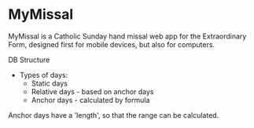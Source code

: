 # MyMissal
MyMissal is a Catholic Sunday hand missal web app for the Extraordinary Form, designed first for mobile devices, but also for computers.



DB Structure
 - Types of days:
   - Static days
   - Relative days - based on anchor days
   - Anchor days - calculated by formula
   
   
Anchor days have a 'length', so that the range can be calculated.

